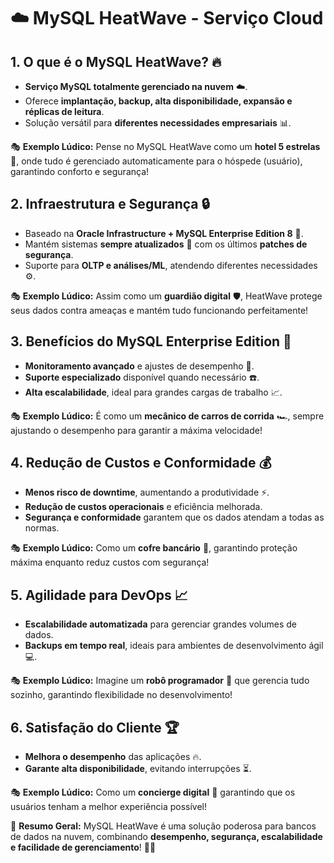 # ☁️ **MySQL HeatWave - Serviço Cloud**

## **1. O que é o MySQL HeatWave?** 🔥
- **Serviço MySQL totalmente gerenciado na nuvem** ☁️.
- Oferece **implantação, backup, alta disponibilidade, expansão e réplicas de leitura**.
- Solução versátil para **diferentes necessidades empresariais** 📊.

🎭 **Exemplo Lúdico:** Pense no MySQL HeatWave como um **hotel 5 estrelas** 🏨, onde tudo é gerenciado automaticamente para o hóspede (usuário), garantindo conforto e segurança!

## **2. Infraestrutura e Segurança** 🔒
- Baseado na **Oracle Infrastructure + MySQL Enterprise Edition 8** 💪.
- Mantém sistemas **sempre atualizados** 🔄 com os últimos **patches de segurança**.
- Suporte para **OLTP e análises/ML**, atendendo diferentes necessidades ⚙️.

🎭 **Exemplo Lúdico:** Assim como um **guardião digital** 🛡️, HeatWave protege seus dados contra ameaças e mantém tudo funcionando perfeitamente!

## **3. Benefícios do MySQL Enterprise Edition** 🚀
- **Monitoramento avançado** e ajustes de desempenho 🔄.
- **Suporte especializado** disponível quando necessário ☎️.
- **Alta escalabilidade**, ideal para grandes cargas de trabalho 📈.

🎭 **Exemplo Lúdico:** É como um **mecânico de carros de corrida** 🏎️, sempre ajustando o desempenho para garantir a máxima velocidade!

## **4. Redução de Custos e Conformidade** 💰
- **Menos risco de downtime**, aumentando a produtividade ⚡.
- **Redução de custos operacionais** e eficiência melhorada.
- **Segurança e conformidade** garantem que os dados atendam a todas as normas.

🎭 **Exemplo Lúdico:** Como um **cofre bancário** 🏦, garantindo proteção máxima enquanto reduz custos com segurança!

## **5. Agilidade para DevOps** 📈
- **Escalabilidade automatizada** para gerenciar grandes volumes de dados.
- **Backups em tempo real**, ideais para ambientes de desenvolvimento ágil 💻.

🎭 **Exemplo Lúdico:** Imagine um **robô programador** 🤖 que gerencia tudo sozinho, garantindo flexibilidade no desenvolvimento!

## **6. Satisfação do Cliente** 🏆
- **Melhora o desempenho** das aplicações 🔥.
- **Garante alta disponibilidade**, evitando interrupções ⏳.

🎭 **Exemplo Lúdico:** Como um **concierge digital** 🎩 garantindo que os usuários tenham a melhor experiência possível!

🚀 **Resumo Geral:** MySQL HeatWave é uma solução poderosa para bancos de dados na nuvem, combinando **desempenho, segurança, escalabilidade e facilidade de gerenciamento**! 🎯🔥